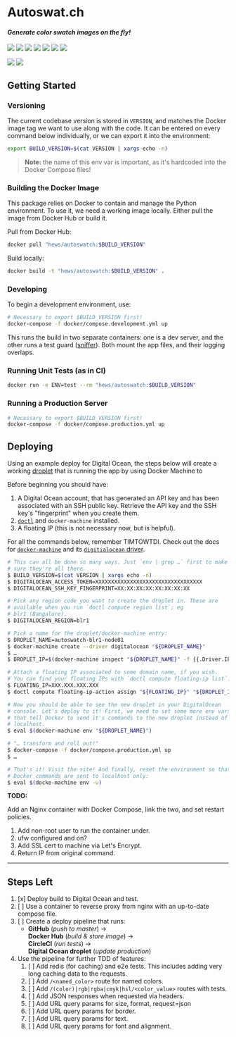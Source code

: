 # Autoswat.ch

#### ***Generate color swatch images on the fly!***

![](http://autoswat.ch:5000/hex/fff)
![](http://autoswat.ch:5000/hex/ff0)
![](http://autoswat.ch:5000/hex/f00)
![](http://autoswat.ch:5000/hex/f0f)
![](http://autoswat.ch:5000/hex/00f)
![](http://autoswat.ch:5000/hex/0ff)
![](http://autoswat.ch:5000/hex/000)

![](https://images.microbadger.com/badges/image/hews/autoswatch:0.1.0.svg)
![](https://images.microbadger.com/badges/version/hews/autoswatch:0.1.0.svg)

## Getting Started

### Versioning

The current codebase version is stored in `VERSION`, and matches the
Docker image tag we want to use along with the code. It can be entered 
on every command below individually, or we can export it into the
environment:

```bash
export BUILD_VERSION=$(cat VERSION | xargs echo -n)
```

> **Note:** the name of this env var is important, as it's hardcoded
> into the Docker Compose files!

### Building the Docker Image

This package relies on Docker to contain and manage the Python
environment. To use it, we need a working image locally. Either pull
the image from Docker Hub or build it.

Pull from Docker Hub:

```bash
docker pull "hews/autoswatch:$BUILD_VERSION"
```

Build locally:

```bash
docker build -t "hews/autoswatch:$BUILD_VERSION" .
```

### Developing

To begin a development environment, use:

```bash
# Necessary to export $BUILD_VERSION first!
docker-compose -f docker/compose.development.yml up
```

This runs the build in two separate containers: one is a dev server,
and the other runs a test guard ([sniffer][sniffer]). Both mount the
app files, and their logging overlaps.

### Running Unit Tests (as in CI)

```bash
docker run -e ENV=test --rm "hews/autoswatch:$BUILD_VERSION"
```

### Running a Production Server

```bash
# Necessary to export $BUILD_VERSION first!
docker-compose -f docker/compose.production.yml up
```

## Deploying

Using an example deploy for Digital Ocean, the steps below will create
a working [droplet][droplet] that is running the app by using Docker
Machine to 

Before beginning you should have:

1.  A Digital Ocean account, that has generated an API key and has been
    associated with an SSH public key. Retrieve the API key and the
    SSH key's "fingerprint" when you create them.
2.  [`doctl`][doctl] and `docker-machine` installed.
3.  A floating IP (this is not necessary now, but is helpful).

For all the commands below, remember TIMTOWTDI. Check out the docs for
[`docker-machine`][machine] and its [`digitialocean` driver][do-driver].

```bash
# This can all be done so many ways. Just `env | grep …` first to make 
# sure they're all there.
$ BUILD_VERSION=$(cat VERSION | xargs echo -n)
$ DIGITALOCEAN_ACCESS_TOKEN=XXXXXXXXXXXXXXXXXXXXXXXXXXXXXXXXXX
$ DIGITALOCEAN_SSH_KEY_FINGERPRINT=XX:XX:XX:XX:XX:XX:XX:XX

# Pick any region code you want to create the droplet in. These are
# available when you run `doctl compute region list`; eg 
# blr1 (Bangalore).
$ DIGITALOCEAN_REGION=blr1

# Pick a name for the droplet/docker-machine entry:
$ DROPLET_NAME=autoswatch-blr1-node01
$ docker-machine create --driver digitalocean "${DROPLET_NAME}"
$ …
$ DROPLET_IP=$(docker-machine inspect "${DROPLET_NAME}" -f {{.Driver.IPAddress}})

# Attach a floating IP associated to some domain name, if you wish.
# You can find your floating IPs with `doctl compute floating-ip list`.
$ FLOATING_IP=XXX.XXX.XXX.XXX
$ doctl compute floating-ip-action assign "${FLOATING_IP}" "${DROPLET_IP}"

# Now you should be able to see the new droplet in your DigitalOcean
# console. Let's deploy to it! First, we need to set some more env vars
# that tell Docker to send it's commands to the new droplet instead of
# localhost.
$ eval $(docker-machine env "${DROPLET_NAME}")

# "… transform and roll out!"
$ docker-compose -f docker/compose.production.yml up
$ …

# That's it! Visit the site! And finally, reset the environment so that 
# Docker commands are sent to localhost only:
$ eval $(docke-machine env -u)
```

**TODO:**

Add an Nginx container with Docker Compose, link the two, and set
restart policies.

1. Add non-root user to run the container under.
2. ufw configured and on?
3. Add SSL cert to machine via Let's Encrypt.
4. Return IP from original command.

---

## Steps Left

1.  [x] Deploy build to Digital Ocean and test. 
2.  [ ] Use a container to reverse proxy from nginx with an up-to-date 
    compose file.
3.  [ ] Create a deploy pipeline that runs:
    - **GitHub** (_push to master_) → <br>
      **Docker Hub** (_build & store image_) → <br>
      **CircleCI** (_run tests_) → <br>
      **Digital Ocean droplet** (_update production_)
4.  Use the pipeline for further TDD of features:
    1. [ ] Add redis (for caching) and e2e tests. This includes adding
       very long caching data to the requests.
    2. [ ] Add `/<named_color>` route for named colors.
    3. [ ] Add `/(color)|rgb|rgba|cmyk|hsl/<color_value>` routes with 
       tests.
    4. [ ] Add JSON responses when requested via headers.
    5. [ ] Add URL query params for size, format, request=json
    6. [ ] Add URL query params for border.
    7. [ ] Add URL query params for text.
    8. [ ] Add URL query params for font and alignment.

<!-- LINKS -->

[sniffer]:   https://pypi.python.org/pypi/sniffer
[droplet]:   https://www.digitalocean.com/products/compute/
[doctl]:     https://github.com/digitalocean/doctl
[machine]:   https://docs.docker.com/machine/reference/
[do-driver]: https://docs.docker.com/machine/drivers/digital-ocean/
